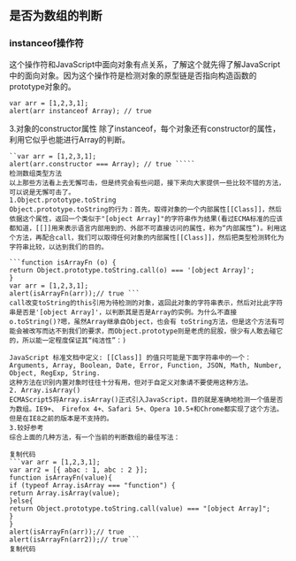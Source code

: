 ##  是否为数组的判断
### instanceof操作符 
这个操作符和JavaScript中面向对象有点关系，了解这个就先得了解JavaScript中的面向对象。因为这个操作符是检测对象的原型链是否指向构造函数的prototype对象的。

```
var arr = [1,2,3,1];
alert(arr instanceof Array); // true 
```
3.对象的constructor属性 
除了instanceof，每个对象还有constructor的属性，利用它似乎也能进行Array的判断。
```
``var arr = [1,2,3,1];
alert(arr.constructor === Array); // true `````
检测数组类型方法 
以上那些方法看上去无懈可击，但是终究会有些问题，接下来向大家提供一些比较不错的方法，可以说是无懈可击了。 
1.Object.prototype.toString 
Object.prototype.toString的行为：首先，取得对象的一个内部属性[[Class]]，然后依据这个属性，返回一个类似于"[object Array]"的字符串作为结果(看过ECMA标准的应该都知道，[[]]用来表示语言内部用到的、外部不可直接访问的属性，称为“内部属性”)。利用这 个方法，再配合call，我们可以取得任何对象的内部属性[[Class]]，然后把类型检测转化为字符串比较，以达到我们的目的。

```function isArrayFn (o) {
return Object.prototype.toString.call(o) === '[object Array]';
}
var arr = [1,2,3,1];
alert(isArrayFn(arr));// true ```
call改变toString的this引用为待检测的对象，返回此对象的字符串表示，然后对比此字符串是否是'[object Array]'，以判断其是否是Array的实例。为什么不直接o.toString()?嗯，虽然Array继承自Object，也会有 toString方法，但是这个方法有可能会被改写而达不到我们的要求，而Object.prototype则是老虎的屁股，很少有人敢去碰它的，所以能一定程度保证其“纯洁性”：) 

JavaScript 标准文档中定义: [[Class]] 的值只可能是下面字符串中的一个： Arguments, Array, Boolean, Date, Error, Function, JSON, Math, Number, Object, RegExp, String. 
这种方法在识别内置对象时往往十分有用，但对于自定义对象请不要使用这种方法。 
2. Array.isArray() 
ECMAScript5将Array.isArray()正式引入JavaScript，目的就是准确地检测一个值是否为数组。IE9+、 Firefox 4+、Safari 5+、Opera 10.5+和Chrome都实现了这个方法。但是在IE8之前的版本是不支持的。 
3.较好参考 
综合上面的几种方法，有一个当前的判断数组的最佳写法：

复制代码
```var arr = [1,2,3,1];
var arr2 = [{ abac : 1, abc : 2 }];
function isArrayFn(value){
if (typeof Array.isArray === "function") {
return Array.isArray(value);
}else{
return Object.prototype.toString.call(value) === "[object Array]";
}
}
alert(isArrayFn(arr));// true
alert(isArrayFn(arr2));// true```
复制代码
 